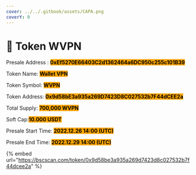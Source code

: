 ```yaml
---
cover: ../../.gitbook/assets/CAPA.png
coverY: 0
---
```


# 🔸 Token WVPN

Presale Address : <mark style="background-color:orange;">**0xEf5270E66403C2d1362464a6DC950c255c101B39**</mark>

Token Name: <mark style="background-color:orange;">**Wallet VPN**</mark>

Token Symbol: <mark style="background-color:orange;">**WVPN**</mark>&#x20;

Token Address: <mark style="background-color:orange;">**0x9d58bE3a935a269D7423D8C027532b7F44dCEE2a**</mark>

Total Supply: <mark style="background-color:orange;">**700,000 WVPN**</mark>

Soft Cap:<mark style="background-color:orange;">**10.000 USDT**</mark>

Presale Start Time: <mark style="background-color:orange;">**2022.12.26  14:00 (UTC)**</mark>

Presale End Time: <mark style="background-color:orange;">**2022.12.29  14:00 (UTC)**</mark>

{% embed url="https://bscscan.com/token/0x9d58be3a935a269d7423d8c027532b7f44dcee2a" %}
